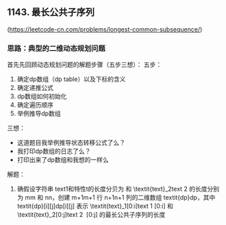 ## 1143. 最长公共子序列
(https://leetcode-cn.com/problems/longest-common-subsequence/)

 ### 思路：典型的二维动态规划问题
 首先先回顾动态规划问题的解题步骤（五步三想）：
 五步：
 1. 确定dp数组（dp table）以及下标的含义
 2. 确定递推公式
 3. dp数组如何初始化
 4. 确定遍历顺序
 5. 举例推导dp数组

三想：
-   这道题目我举例推导状态转移公式了么？
-   我打印dp数组的日志了么？
-   打印出来了dp数组和我想的一样么

解题：

 1. 确假设字符串 text1和特性t的长度分贝为
  和 \textit{text}_2text 
2
​
  的长度分别为 mm 和 nn，创建 m+1m+1 行 n+1n+1 列的二维数组 textit{dp}dp，其中 textit{dp}[i][j]dp[i][j] 表示 \textit{text}_1[0:i]text 
1
 [0:i] 和 \textit{text}_2[0:j]text 
2
​
 [0:j] 的最长公共子序列的长度



<!--stackedit_data:
eyJoaXN0b3J5IjpbLTIxNDQ4MzU1MTEsMTI1ODg5NTg0M119
-->